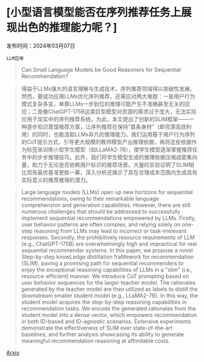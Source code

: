 # [小型语言模型能否在序列推荐任务上展现出色的推理能力呢？]

发布时间：2024年03月07日

`LLM应用`

> Can Small Language Models be Good Reasoners for Sequential Recommendation?

> 得益于LLMs强大的语言理解与生成技术，序列推荐领域得以突破性发展。然而，要成功应用LLMs优化序列推荐，还需应对两大难题：一是用户行为模式复杂多变，单靠LLMs一步到位的推理可能产生不准确甚至无关的回应；二是像ChatGPT-175B这类巨型模型对资源的需求过于庞大，无法实际应用于现实中的序列推荐系统。为此，本文提出了创新的SLIM框架——一种逐步知识蒸馏推荐方案，让序列推荐在保持“苗条身材”（即资源高效利用）的同时，也能汲取LLMs非凡的推理能力。我们运用基于用户行为序列的CoT提示方式，引导更大规模的教师模型产出推理依据，再将这些依据作为标签来训练小型学生模型（如LLaMA2-7B），使学生模型逐渐掌握推荐任务中的步步推理技巧。此外，我们将学生模型生成的推理依据压缩成密集向量，助力于无论是否依赖用户标识的推荐场景。大量的实验证明了SLIM相比现有最优基准更胜一筹，深入分析还揭示了其在合理成本范围内生成具有实际意义的推荐推理的潜力。

> Large language models (LLMs) open up new horizons for sequential recommendations, owing to their remarkable language comprehension and generation capabilities. However, there are still numerous challenges that should be addressed to successfully implement sequential recommendations empowered by LLMs. Firstly, user behavior patterns are often complex, and relying solely on one-step reasoning from LLMs may lead to incorrect or task-irrelevant responses. Secondly, the prohibitively resource requirements of LLM (e.g., ChatGPT-175B) are overwhelmingly high and impractical for real sequential recommender systems. In this paper, we propose a novel Step-by-step knowLedge dIstillation fraMework for recommendation (SLIM), paving a promising path for sequential recommenders to enjoy the exceptional reasoning capabilities of LLMs in a "slim" (i.e., resource-efficient) manner. We introduce CoT prompting based on user behavior sequences for the larger teacher model. The rationales generated by the teacher model are then utilized as labels to distill the downstream smaller student model (e.g., LLaMA2-7B). In this way, the student model acquires the step-by-step reasoning capabilities in recommendation tasks. We encode the generated rationales from the student model into a dense vector, which empowers recommendation in both ID-based and ID-agnostic scenarios. Extensive experiments demonstrate the effectiveness of SLIM over state-of-the-art baselines, and further analysis showcasing its ability to generate meaningful recommendation reasoning at affordable costs.

[Arxiv](https://arxiv.org/abs/2403.04260)